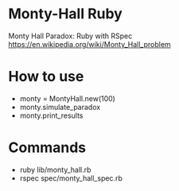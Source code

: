 # Monty-Hall Ruby
Monty Hall Paradox: Ruby with RSpec
https://en.wikipedia.org/wiki/Monty_Hall_problem

# How to use
- monty = MontyHall.new(100)
- monty.simulate_paradox
- monty.print_results

# Commands
- ruby lib/monty_hall.rb
- rspec spec/monty_hall_spec.rb
